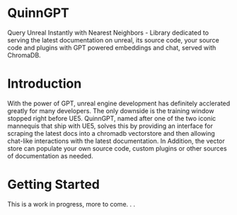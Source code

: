 # QuinnGPT
Query Unreal Instantly with Nearest Neighbors - Library dedicated to serving the latest documentation on unreal, its source code, your source code and plugins with GPT powered embeddings and chat, served with ChromaDB.

# Introduction
With the power of GPT, unreal engine development has definitely acclerated greatly for many developers. The only downside is the training window stopped right before UE5. QuinnGPT, named after one of the two iconic mannequis that ship with UE5, solves this by providing an interface for scraping the latest docs into a chromadb vectorstore and then allowing chat-like interactions with the latest documentation. In Addition, the vector store can populate your own source code, custom plugins or other sources of documentation as needed.

# Getting Started
This is a work in progress, more to come. . . 

